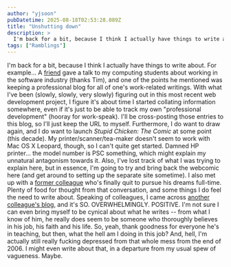 ```yaml
---
author: "yjsoon"
pubDatetime: 2025-08-18T02:53:28.089Z
title: "Unshutting down"
description: >
  I'm back for a bit, because I think I actually have things to write about. For example... A friend gave a talk to my computing students about working...
tags: ["Ramblings"]
---
```






I'm back for a bit, because I think I actually have things to write about. For example... A [friend](http://progprog.com) gave a talk to my computing students about working in the software industry (thanks Tim), and one of the points he mentioned was keeping a professional blog for all of one's work-related writings. With what I've been (slowly, slowly, very slowly) figuring out in this most recent web development project, I figure it's about time I started collating information somewhere, even if it's just to be able to track my own "professional development" (hooray for work-speak). I'll be cross-posting those entries to this blog, so I'll just keep the URL to myself. Furthermore, I do want to draw again, and I do want to launch _Stupid Chicken: The Comic_ at some point (this decade). My printer/scanner/tea-maker doesn't seem to work with Mac OS X Leopard, though, so I can't quite get started. Damned HP printer... the model number is PSC something, which might explain my unnatural antagonism towards it. Also, I've lost track of what I was trying to explain here, but in essence, I'm going to try and bring back the webcomic here (and get around to setting up the separate site sometime). I also met up with a [former colleague](http://sirfong.blogspot.com/) who's finally quit to pursue his dreams full-time. Plenty of food for thought from that conversation, and some things I do feel the need to write about. Speaking of colleagues, I came across [another colleague's blog](http://lovingeveryday.blogspot.com/), and it's SO. OVERWHELMINGLY. POSITIVE. I'm not sure I can even bring myself to be cynical about what he writes -- from what I know of him, he really does seem to be someone who thoroughly believes in his job, his faith and his life. So, yeah, thank goodness for everyone he's in teaching, but then, what the hell am I doing in this job? And, hell, I'm actually still really fucking depressed from that whole mess from the end of 2006. I might even write about that, in a departure from my usual spew of vagueness. Maybe.